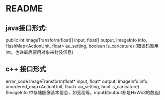 # README

## java接口形式:

public int ImageTransform(float[] input, float[] output, ImageInfo info, HashMap<ActionUnit, float> au_setting, boolean is_caricature)
(错误码暂用int，也许最后要用对象来封装信息)

## c++ 接口形式
error_code ImageTransform(float* input, float* output, ImageInfo info, unordered_map<ActionUnit, float> au_setting, bool is_caricature)
(ImageInfo 中存储图像基本信息，如宽高等，input和output都是HxWx3的数组)

